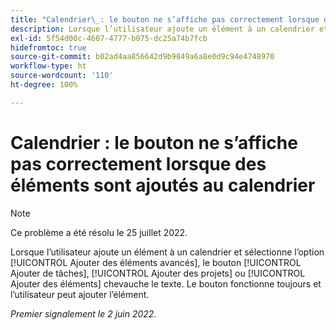 ```yaml
---
title: "Calendrier\_: le bouton ne s’affiche pas correctement lorsque des éléments sont ajoutés au calendrier"
description: Lorsque l’utilisateur ajoute un élément à un calendrier et sélectionne l’option [!UICONTROL Ajouter des éléments avancés], le bouton [!UICONTROL Ajouter de tâches], [!UICONTROL Ajouter des projets] ou [!UICONTROL Ajouter des éléments] chevauche le texte. Le bouton fonctionne toujours et l’utilisateur peut ajouter l’élément.
exl-id: 5f54d00c-4607-4777-b075-dc25a74b7fcb
hidefromtoc: true
source-git-commit: b02ad4aa856642d9b9849a6a8e0d9c94e4748970
workflow-type: ht
source-wordcount: '110'
ht-degree: 100%

---
```


# Calendrier : le bouton ne s’affiche pas correctement lorsque des éléments sont ajoutés au calendrier

>[!NOTE]
>
>Ce problème a été résolu le 25 juillet 2022.

Lorsque l’utilisateur ajoute un élément à un calendrier et sélectionne l’option [!UICONTROL Ajouter des éléments avancés], le bouton [!UICONTROL Ajouter de tâches], [!UICONTROL Ajouter des projets] ou [!UICONTROL Ajouter des éléments] chevauche le texte. Le bouton fonctionne toujours et l’utilisateur peut ajouter l’élément.

_Premier signalement le 2 juin 2022._
